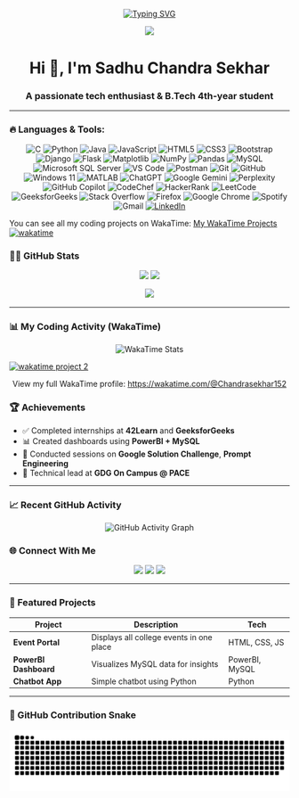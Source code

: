 <!-- Typing SVG Header -->
<p align="center">
  <a href="https://github.com/Chandrasekhar152">
    <img src="https://readme-typing-svg.demolab.com?font=Fira+Code&size=24&pause=1000&center=true&vCenter=true&width=600&lines=Hi+%F0%9F%91%8B%2C+I'm+S.Chandra+Sekhar;B.Tech+4th+Year+Student;GDG+Technical+Lead+%7C+Tech+Enthusiast;PowerBI+%7C+Python+%7C+Web+Development;Welcome+to+My+GitHub+profile!+%F0%9F%9A%80" alt="Typing SVG" />
  </a>
</p>

<!-- Profile Image -->
<p align="center">
  <img src="https://i.postimg.cc/pTxMVbSJ/myprofile.jpg" width="300px">
</p>

<h1 align="center">Hi 👋, I'm Sadhu Chandra Sekhar</h1>
<h3 align="center">A passionate tech enthusiast & B.Tech 4th-year student</h3>

---

### 🔥 Languages & Tools:

<p align="center">
  <img src="https://img.shields.io/badge/C-00599C?style=for-the-badge&logo=c&logoColor=white" alt="C"/>
  <img src="https://img.shields.io/badge/Python-3670A0?style=for-the-badge&logo=python&logoColor=ffdd54" alt="Python"/>
  <img src="https://img.shields.io/badge/Java-ED8B00?style=for-the-badge&logo=openjdk&logoColor=white" alt="Java"/>
  <img src="https://img.shields.io/badge/JavaScript-F7DF1E?style=for-the-badge&logo=javascript&logoColor=black" alt="JavaScript"/>
  <img src="https://img.shields.io/badge/HTML5-E34F26?style=for-the-badge&logo=html5&logoColor=white" alt="HTML5"/>
  <img src="https://img.shields.io/badge/CSS3-1572B6?style=for-the-badge&logo=css3&logoColor=white" alt="CSS3"/>

  <img src="https://img.shields.io/badge/Bootstrap-7952B3?style=for-the-badge&logo=bootstrap&logoColor=white" alt="Bootstrap"/>
  <img src="https://img.shields.io/badge/Django-092E20?style=for-the-badge&logo=django&logoColor=white" alt="Django"/>
  <img src="https://img.shields.io/badge/Flask-000000?style=for-the-badge&logo=flask&logoColor=white" alt="Flask"/>
  <img src="https://img.shields.io/badge/Matplotlib-black?style=for-the-badge&logo=matplotlib&logoColor=white" alt="Matplotlib"/>
  <img src="https://img.shields.io/badge/NumPy-013243?style=for-the-badge&logo=numpy&logoColor=white" alt="NumPy"/>
  <img src="https://img.shields.io/badge/Pandas-150458?style=for-the-badge&logo=pandas&logoColor=white" alt="Pandas"/>

  <img src="https://img.shields.io/badge/MySQL-4479A1?style=for-the-badge&logo=mysql&logoColor=white" alt="MySQL"/>
  <img src="https://img.shields.io/badge/Microsoft%20SQL%20Server-CC2927?style=for-the-badge&logo=microsoft%20sql%20server&logoColor=white" alt="Microsoft SQL Server"/>

  <img src="https://img.shields.io/badge/Visual%20Studio%20Code-0078D4?style=for-the-badge&logo=visual-studio-code&logoColor=white" alt="VS Code"/>
  <img src="https://img.shields.io/badge/Postman-FF6C37?style=for-the-badge&logo=postman&logoColor=white" alt="Postman"/>
  <img src="https://img.shields.io/badge/Git-F05033?style=for-the-badge&logo=git&logoColor=white" alt="Git"/>
  <img src="https://img.shields.io/badge/GitHub-181717?style=for-the-badge&logo=github&logoColor=white" alt="GitHub"/>
  <img src="https://img.shields.io/badge/Windows%2011-0078D4?style=for-the-badge&logo=windows%2011&logoColor=white" alt="Windows 11"/>
  <img src="https://img.shields.io/badge/MATLAB-0076A8?style=for-the-badge&logo=matlab&logoColor=white" alt="MATLAB"/>

  <img src="https://img.shields.io/badge/ChatGPT-74AA9C?style=for-the-badge&logo=openai&logoColor=white" alt="ChatGPT"/>
  <img src="https://img.shields.io/badge/Google%20Gemini-8E75B2?style=for-the-badge&logo=google%20gemini&logoColor=white" alt="Google Gemini"/>
  <img src="https://img.shields.io/badge/Perplexity-000000?style=for-the-badge&logo=perplexity&logoColor=088F8F" alt="Perplexity"/>
  <img src="https://img.shields.io/badge/GitHub%20Copilot-8957E5?style=for-the-badge&logo=github%20copilot&logoColor=white" alt="GitHub Copilot"/>

  <img src="https://img.shields.io/badge/CodeChef-964B00?style=for-the-badge&logo=codechef&logoColor=white" alt="CodeChef"/>
  <img src="https://img.shields.io/badge/HackerRank-2EC866?style=for-the-badge&logo=hackerrank&logoColor=white" alt="HackerRank"/>
  <img src="https://img.shields.io/badge/LeetCode-000000?style=for-the-badge&logo=leetcode&logoColor=orange" alt="LeetCode"/>
  <img src="https://img.shields.io/badge/GeeksforGeeks-grey?style=for-the-badge&logo=geeksforgeeks&logoColor=35914C" alt="GeeksforGeeks"/>
  <img src="https://img.shields.io/badge/Stack%20Overflow-FE7A16?style=for-the-badge&logo=stack%20overflow&logoColor=white" alt="Stack Overflow"/>

  <img src="https://img.shields.io/badge/Firefox-FF7139?style=for-the-badge&logo=firefox%20browser&logoColor=white" alt="Firefox"/>
  <img src="https://img.shields.io/badge/Google%20Chrome-4285F4?style=for-the-badge&logo=google%20chrome&logoColor=white" alt="Google Chrome"/>
  <img src="https://img.shields.io/badge/Spotify-1ED760?style=for-the-badge&logo=spotify&logoColor=white" alt="Spotify"/>
  <img src="https://img.shields.io/badge/Gmail-D14836?style=for-the-badge&logo=gmail&logoColor=white" alt="Gmail"/>
  <a href="https://www.linkedin.com/in/sadhu-chandra-sekhar/" target="_blank"><img src="https://img.shields.io/badge/LinkedIn-0077B5?style=for-the-badge&logo=linkedin&logoColor=white" alt="LinkedIn"/></a>
</p>

You can see all my coding projects on WakaTime: [My WakaTime Projects](https://wakatime.com/@Chandrasekhar152)
<a href="https://wakatime.com/badge/user/592006b6-de19-4137-ad5b-4d016c89f2da/project/ae7ff7cf-5707-4829-8fb5-d21863df91f5"><img src="https://wakatime.com/badge/user/592006b6-de19-4137-ad5b-4d016c89f2da/project/ae7ff7cf-5707-4829-8fb5-d21863df91f5.svg" alt="wakatime"></a>

### 🧑‍💻 GitHub Stats

<p align="center">
  <img src="https://github-readme-stats.vercel.app/api?username=Chandrasekhar152&show_icons=true&theme=tokyonight" width="48%"/>
  <img src="https://github-readme-streak-stats.herokuapp.com/?user=Chandrasekhar152&theme=tokyonight" width="48%"/>
</p>

<p align="center">
  <img src="https://github-readme-stats.vercel.app/api/top-langs/?username=Chandrasekhar152&layout=compact&theme=tokyonight" width="48%"/>
</p>

---

### 📊 My Coding Activity (WakaTime)

<p align="center">
  <img src="https://wakatime.com/share/@Chandrasekhar152/ea900a11-7999-46e3-b7e5-dc39deaaa56a.svg" alt="WakaTime Stats" />
</p>
 <a href="https://wakatime.com/share/@Chandrasekhar152/0d687903-ec7e-430f-ad22-d202b4519301.svg"><img src="https://wakatime.com/share/@Chandrasekhar152/0d687903-ec7e-430f-ad22-d202b4519301.svg" alt="wakatime project 2"></a>
</p>
<p align="center">
  View my full WakaTime profile: <a href="https://wakatime.com/@Chandrasekhar152" target="_blank">https://wakatime.com/@Chandrasekhar152</a>
</p>

### 🏆 Achievements

- ✅ Completed internships at **42Learn** and **GeeksforGeeks**
- 📊 Created dashboards using **PowerBI + MySQL**
- 🎤 Conducted sessions on **Google Solution Challenge**, **Prompt Engineering**
- 🚀 Technical lead at **GDG On Campus @ PACE**


---

### 📈 Recent GitHub Activity

<p align="center">
  <img src="https://activity-graph.vercel.app/graph?username=Chandrasekhar152&theme=react-dark" alt="GitHub Activity Graph" />
</p>

### 🌐 Connect With Me

<p align="center">
  <a href="https://www.linkedin.com/in/sadhu-chandra-sekhar/" target="_blank"><img src="https://img.shields.io/badge/LinkedIn-blue?logo=linkedin&style=for-the-badge" /></a>
  <a href="mailto:chandrasekharsadhu79@gmail.com"><img src="https://img.shields.io/badge/Gmail-red?logo=gmail&style=for-the-badge" /></a>
  <a href="https://github.com/Chandrasekhar152"><img src="https://img.shields.io/badge/GitHub-black?logo=github&style=for-the-badge" /></a>
</p>

---



### 📂 Featured Projects

| Project               | Description                               | Tech               |
|-----------------------|-------------------------------------------|--------------------|
| **Event Portal**      | Displays all college events in one place  | HTML, CSS, JS      |
| **PowerBI Dashboard** | Visualizes MySQL data for insights        | PowerBI, MySQL     |
| **Chatbot App**       | Simple chatbot using Python               | Python             |

---

### 🐍 GitHub Contribution Snake

<p align="center">
  <img src="https://raw.githubusercontent.com/Chandrasekhar152/Chandrasekhar152/output/github-contribution-grid-snake.svg" alt="snake animation" />
</p>
